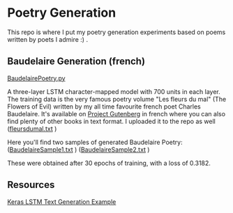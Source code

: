 # Poetry Generation

This repo is where I put my poetry generation experiments based on poems written by poets I admire :) . 

## Baudelaire Generation (french)

[BaudelairePoetry.py](../BaudelairePoetry.py)

A three-layer LSTM character-mapped model with 700 units in each layer. The training data is the very famous poetry volume "Les fleurs du mal"
(The Flowers of Evil) written by my all time favourite french poet Charles Baudelaire. It's available on [Project Gutenberg](https://www.gutenberg.org/) in french where you can also find plenty of other books in text format. I uploaded it to the repo as well
([fleursdumal.txt](../fleursdumal.txt) ) 

Here you'll find two samples of generated Baudelaire Poetry:
([BaudelaireSample1.txt](../BaudelaireSample1.txt) ) 
([BaudelaireSample2.txt](../BaudelaireSample2.txt) ) 

These were obtained after 30 epochs of training, with a loss of 0.3182.


## Resources

[Keras LSTM Text Generation Example](https://github.com/keras-team/keras/blob/master/examples/lstm_text_generation.py)
